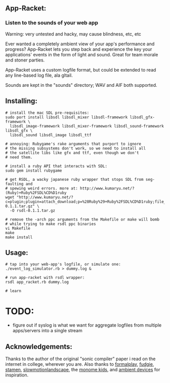 ## App-Racket:
### Listen to the sounds of your web app

Warning: very untested and hacky, may cause blindness, etc, etc

Ever wanted a completely ambient view of your app's performance and
progress? App-Racket lets you step back and experience the key your
applications' events in the form of light and sound. 
Great for team morale and stoner parties. 

App-Racket uses a custom logfile format, but could be extended to
read any line-based log file, ala gltail.

Sounds are kept in the "sounds" directory; WAV and AIF both supported.

## Installing:

    # install the mac SDL pre-requisites:
    sudo port install libsdl libsdl_mixer libsdl-framework libsdl_gfx-framework \
      libsdl_image-framework libsdl_mixer-framework libsdl_sound-framework libsdl_gfx \
      libsdl_sound libsdl_image libsdl_ttf

    # annoying: Rubygame's rake arguments that purport to ignore
    # the missing subsystems don't work, so we need to install all
    # the satellite libs like gfx and ttf, even though we don't
    # need them.

    # install a ruby API that interacts with SDL:
    sudo gem install rubygame

    # get RSDL, a wacky japanese ruby wrapper that stops SDL from seg-faulting and
    # spewing weird errors. more at: http://www.kumaryu.net/?(Ruby)+Ruby%2FSDL%CD%D1ruby
    wget "http://www.kumaryu.net/?c=plugin;plugin=attach_download;p=%28Ruby%29+Ruby%2FSDL%CD%D1ruby;file_name=rsdl-0.1.1.tar.gz" \
      -O rsdl-0.1.1.tar.gz

    # remove the -arch ppc arguments from the Makefile or make will bomb 
    # while trying to make rsdl ppc binaries
    vi Makefile
    make
    make install

## Usage:
    # tap into your web-app's logfile, or simulate one:
    ./event_log_simulator.rb > dummy.log &

    # run app-racket with rsdl wrapper:
    rsdl app_racket.rb dummy.log

    # learn

# TODO:
 * figure out if syslog is what we want for aggregate logfiles from
   multiple apps/servers into a single stream

## Acknowledgements:
Thanks to the author of the original "sonic compiler" paper i read
on the internet in college, wherever you are. Also thanks to
[formalplay](http://formalplay.com),
[fudgie](http://www.fudgie.org),
[stamen](http://stamen.com/),
[slowmotionlandscape](http://companypolicy.tv),
the [monome kids](http://monome.org/),
and [ambient devices](http://ambientdevices.myshopify.com/products/stock-orb)
for inspiration.
